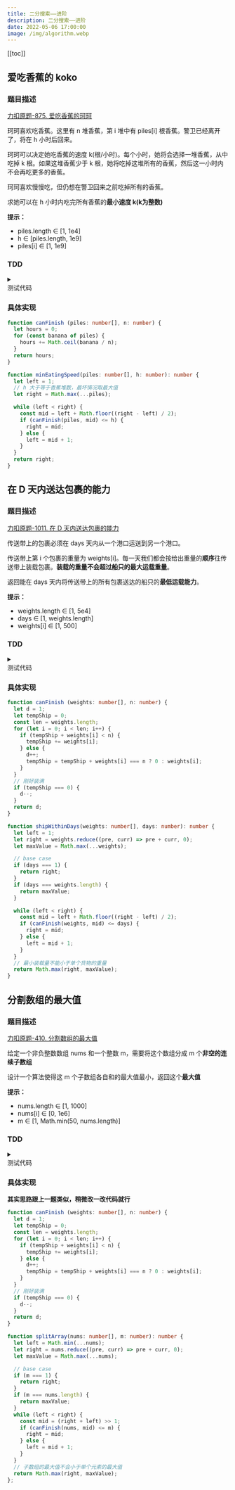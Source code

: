 ```yaml
---
title: 二分搜索——进阶
description: 二分搜索——进阶
date: 2022-05-06 17:00:00
image: /img/algorithm.webp
---
```


[[toc]]

## 爱吃香蕉的 koko

### 题目描述

[<div class="i-cib-leetcode"></div> 力扣原题-875. 爱吃香蕉的珂珂](https://leetcode-cn.com/problems/koko-eating-bananas/)

珂珂喜欢吃香蕉。这里有 n 堆香蕉，第 i 堆中有 piles[i] 根香蕉。警卫已经离开了，将在 h 小时后回来。

珂珂可以决定她吃香蕉的速度 k(根/小时)。每个小时，她将会选择一堆香蕉，从中吃掉 k 根。如果这堆香蕉少于 k 根，她将吃掉这堆所有的香蕉，然后这一小时内不会再吃更多的香蕉。

珂珂喜欢慢慢吃，但仍想在警卫回来之前吃掉所有的香蕉。

求她可以在 h 小时内吃完所有香蕉的**最小速度 k(k为整数)**

**提示：**
- piles.length ∈ [1, 1e4]
- h ∈ [piles.length, 1e9]
- piles[i] ∈ [1, 1e9]

### TDD

<details>
  <summary class="cursor-pointer">
    <div class="inline-flex">
      <div class="i-vscode-icons-file-type-testts mr-1"></div>
      <div>测试代码</div>
    </div>
  </summary>
  
```ts
import { describe, it, expect } from 'vitest';

describe('爱吃香蕉的珂珂', () => {
  it('1', () => {
    const piles = [3, 6, 7, 11];
    const h = 8;
    expect(minEatingSpeed(piles, h)).toBe(4);
  });

  it('2', () => {
    const piles = [30, 11, 23, 4, 20];
    const h = 5;
    expect(minEatingSpeed(piles, h)).toBe(30);
  });

  it('3', () => {
    const piles = [30, 11, 23, 4, 20];
    const h = 6;
    expect(minEatingSpeed(piles, h)).toBe(23);
  });

});
```

</details>


### 具体实现

```ts
function canFinish (piles: number[], n: number) {
  let hours = 0;
  for (const banana of piles) {
    hours += Math.ceil(banana / n);
  }
  return hours;
}

function minEatingSpeed(piles: number[], h: number): number {
  let left = 1;
  // h 大于等于香蕉堆数，最坏情况取最大值
  let right = Math.max(...piles);

  while (left < right) {
    const mid = left + Math.floor((right - left) / 2);
    if (canFinish(piles, mid) <= h) {
      right = mid;
    } else {
      left = mid + 1;
    }
  }
  return right;
}
```

## 在 D 天内送达包裹的能力

### 题目描述

[<div class="i-cib-leetcode"></div> 力扣原题-1011. 在 D 天内送达包裹的能力](https://leetcode-cn.com/problems/capacity-to-ship-packages-within-d-days/)

传送带上的包裹必须在 days 天内从一个港口运送到另一个港口。

传送带上第 i 个包裹的重量为 weights[i]。每一天我们都会按给出重量的**顺序**往传送带上装载包裹。**装载的重量不会超过船只的最大运载重量**。

返回能在 days 天内将传送带上的所有包裹送达的船只的**最低运载能力**。

**提示：**
- weights.length ∈ [1, 5e4]
- days ∈ [1, weights.length]
- weights[i] ∈ [1, 500]

### TDD

<details>
  <summary class="cursor-pointer">
    <div class="inline-flex">
      <div class="i-vscode-icons-file-type-testts mr-1"></div>
      <div>测试代码</div>
    </div>
  </summary>

```ts
import { describe, it, expect } from 'vitest';

describe('在 D 天内送达包裹的能力', () => {
  it('1', () => {
    const weights = [1,2,3,4,5,6,7,8,9,10];
    const days = 5;
    expect(shipWithinDays(weights, days)).toBe(15);
  });

  it('2', () => {
    const weights = [3, 2, 2, 4, 1, 4];
    const days = 3;
    expect(shipWithinDays(weights, days)).toBe(6);
  });

  it('3. 最小运载量不得小于单个货物的最大重量', () => {
    const weights = [1, 2, 3, 1, 1];
    const days = 4;
    expect(shipWithinDays(weights, days)).toBe(3);
  });

  it('4. 刚好装满', () => {
    const weights = [3, 3, 3, 3, 3, 3];
    const days = 2;
    expect(shipWithinDays(weights, days)).toBe(9);
  });
});
```
  
</details>

### 具体实现

```ts
function canFinish (weights: number[], n: number) {
  let d = 1;
  let tempShip = 0;
  const len = weights.length;
  for (let i = 0; i < len; i++) {
    if (tempShip + weights[i] < n) {
      tempShip += weights[i];
    } else {
      d++;
      tempShip = tempShip + weights[i] === n ? 0 : weights[i];
    }
  }
  // 刚好装满
  if (tempShip === 0) {
    d--;
  }
  return d;
}

function shipWithinDays(weights: number[], days: number): number {
  let left = 1;
  let right = weights.reduce((pre, curr) => pre + curr, 0);
  let maxValue = Math.max(...weights);

  // base case
  if (days === 1) {
    return right;
  }
  if (days === weights.length) {
    return maxValue;
  }

  while (left < right) {
    const mid = left + Math.floor((right - left) / 2);
    if (canFinish(weights, mid) <= days) {
      right = mid;
    } else {
      left = mid + 1;
    }
  }
  // 最小装载量不能小于单个货物的重量
  return Math.max(right, maxValue);
}
```

## 分割数组的最大值

### 题目描述

[<div class="i-cib-leetcode"></div> 力扣原题-410. 分割数组的最大值](https://leetcode-cn.com/problems/split-array-largest-sum/)

给定一个非负整数数组 nums 和一个整数 m，需要将这个数组分成 m 个**非空的连续子数组**

设计一个算法使得这 m 个子数组各自和的最大值最小，返回这个**最大值**

**提示：**
- nums.length ∈ [1, 1000]
- nums[i] ∈ [0, 1e6]
- m ∈ [1, Math.min(50, nums.length)]

### TDD

<details>
  <summary class="cursor-pointer">
    <div class="inline-flex">
      <div class="i-vscode-icons-file-type-testts mr-1"></div>
      <div>测试代码</div>
    </div>
  </summary>

```ts
import { describe, it, expect } from 'vitest';

describe('分割数组的最大值', () => {
  it('1', () => {
    const nums = [7, 2, 5, 10, 8];
    const m = 2;
    expect(splitArray(nums, m)).toBe(18);
  });

  it('2', () => {
    const nums = [1, 2, 3, 4, 5];
    const m = 2;
    expect(splitArray(nums, m)).toBe(9);
  });

  it('3', () => {
    const nums = [1, 4, 4];
    const m = 3;
    expect(splitArray(nums, m)).toBe(4);
  });

  it('4. 子数组的最大值不会小于单个元素的最大值', () => {
    const nums = [2, 3, 1, 2, 4, 3];
    const m = 5;
    expect(splitArray(nums, m)).toBe(4);
  });
});
```
  
</details>

### 具体实现

**其实思路跟上一题类似，稍微改一改代码就行**

```ts
function canFinish (weights: number[], n: number) {
  let d = 1;
  let tempShip = 0;
  const len = weights.length;
  for (let i = 0; i < len; i++) {
    if (tempShip + weights[i] < n) {
      tempShip += weights[i];
    } else {
      d++;
      tempShip = tempShip + weights[i] === n ? 0 : weights[i];
    }
  }
  // 刚好装满
  if (tempShip === 0) {
    d--;
  }
  return d;
}

function splitArray(nums: number[], m: number): number {
  let left = Math.min(...nums);
  let right = nums.reduce((pre, curr) => pre + curr, 0);
  let maxValue = Math.max(...nums);

  // base case
  if (m === 1) {
    return right;
  }
  if (m === nums.length) {
    return maxValue;
  }
  while (left < right) {
    const mid = (right + left) >> 1;
    if (canFinish(nums, mid) <= m) {
      right = mid;
    } else {
      left = mid + 1;
    }
  }
  // 子数组的最大值不会小于单个元素的最大值
  return Math.max(right, maxValue);
};
```